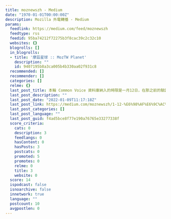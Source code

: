 ```yaml
---
title: moznewszh - Medium
date: "1970-01-01T00:00:00Z"
description: Mozilla 外電轉播 - Medium
params:
  feedlink: https://medium.com/feed/moznewszh
  feedtype: rss
  feedid: 95ba74212f72275b3f8cac39c2c32c10
  websites: {}
  blogrolls: []
  in_blogrolls:
  - title: '摩茲星球 :: MozTW Planet'
    description: ""
    id: 9407195b8a3ca005b4b330aa02f931c8
  recommended: []
  recommender: []
  categories: []
  relme: {}
  last_post_title: 本輪 Common Voice 資料庫納入的時限是一月12日，在那之前的驗證跟錄音，就會收錄進本月稍晚釋出的新板資料庫中。
  last_post_description: ""
  last_post_date: "2022-01-09T11:17:18Z"
  last_post_link: https://medium.com/moznewszh/1-12-%E6%98%AF%E6%9C%AC%E8%BC%AA-common-voice-%E8%B3%87%E6%96%99%E5%BA%AB%E7%B4%8D%E5%85%A5%E7%9A%84%E6%99%82%E9%99%90-%E5%9C%A8%E9%82%A3%E4%B9%8B%E5%89%8D%E7%9A%84%E9%A9%97%E8%AD%89%E8%B7%9F%E9%8C%84%E9%9F%B3%E5%B0%B1%E6%9C%83%E8%B6%95%E4%B8%8A%E6%9C%AC%E6%9C%88%E7%A8%8D%E6%99%9A%E9%87%8B%E5%87%BA%E7%9A%84%E6%96%B0%E6%9D%BF%E8%B3%87%E6%96%99%E5%BA%AB%E4%B8%AD-9155a7445da3?source=rss----db8ba66b2919---4
  last_post_categories: []
  last_post_language: ""
  last_post_guid: f4ad5bce8f77e190a76765e33277338f
  score_criteria:
    cats: 0
    description: 3
    feedlangs: 0
    hasContent: 0
    hasPosts: 3
    postcats: 0
    promoted: 5
    promotes: 0
    relme: 0
    title: 3
    website: 0
  score: 14
  ispodcast: false
  isnoarchive: false
  innetwork: true
  language: ""
  postcount: 10
  avgpostlen: 0
---
```

